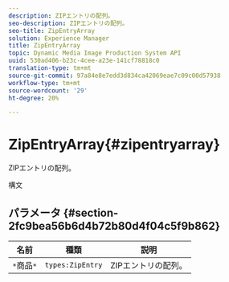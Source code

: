 ```yaml
---
description: ZIPエントリの配列。
seo-description: ZIPエントリの配列。
seo-title: ZipEntryArray
solution: Experience Manager
title: ZipEntryArray
topic: Dynamic Media Image Production System API
uuid: 530ad406-b23c-4cee-a23e-141cf78818c0
translation-type: tm+mt
source-git-commit: 97a84e8e7edd3d834ca42069eae7c09c00d57938
workflow-type: tm+mt
source-wordcount: '29'
ht-degree: 20%

---
```



# ZipEntryArray{#zipentryarray}

ZIPエントリの配列。

構文

## パラメータ {#section-2fc9bea56b6d4b72b80d4f04c5f9b862}

| 名前 | 種類 | 説明 |
|---|---|---|
| `*`商品`*` | `types:ZipEntry` | ZIPエントリの配列。 |

